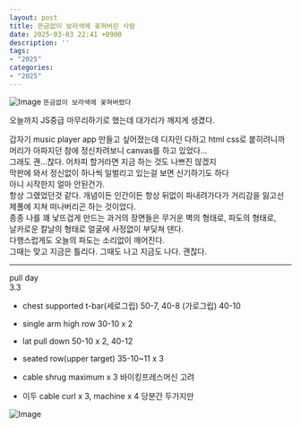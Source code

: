 ```yaml
---
layout: post
title: 뜬금없이 보라색에 꽂혀버린 사람
date: 2025-03-03 22:41 +0900
description: ''
tags:
- "2025"
categories:
- "2025"
---
```

![Image](https://github.com/user-attachments/assets/8dbf1b15-a481-41ce-8341-330acc48b9f2)
`뜬금없이 보라색에 꽂혀버렸다`

오늘까지 JS중급 마무리하기로 했는데 대가리가 깨지게 생겼다.  

갑자기 music player app 만들고 싶어졌는데 디자인 다하고 html css로 붙히려니까  
머리가 아파지던 참에 정신차려보니 canvas를 하고 있었다...  
그래도 괜...찮다. 어차피 할거라면 지금 하는 것도 나쁘진 않겠지  
막판에 와서 정신없이 하나씩 일벌리고 있는걸 보면 신기하기도 하다  
아니 시작한지 얼마 안된건가.  
항상 그랬었던것 같다. 개념이든 인간이든 항상 뒤없이 파내려가다가 거리감을 잃고선  
제풀에 지쳐 떠나버리곤 하는 것이었다.  
종종 나를 꽤 낯뜨겁게 만드는 과거의 장면들은 무거운 벽의 형태로, 파도의 형태로,  
날카로운 칼날의 형태로 얼굴에 사정없이 부딪쳐 댄다.  
다행스럽게도 오늘의 파도는 소리없이 깨어진다.  
그때는 맞고 지금은 틀리다. 그때도 나고 지금도 나다. 괜찮다.  

---
pull day  
3.3  
- chest supported t-bar(세로그립) 50-7, 40-8 (가로그립) 40-10  
- single arm high row 30-10 x 2  
- lat pull down 50-10 x 2, 40-12  
- seated row(upper target) 35-10~11 x 3
- cable shrug maximum x 3
    바이킹프레스머신 고려

- 이두 cable curl x 3, machine x 4
    당분간 두가지만

![Image](https://github.com/user-attachments/assets/25b0d5ed-fabc-4f11-bfff-76108e223d38)   




